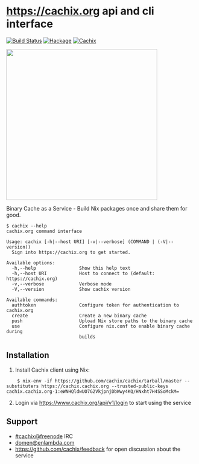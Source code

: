 
# https://cachix.org api and cli interface

[![Build Status](https://travis-ci.com/cachix/cachix.svg?branch=master)](https://travis-ci.com/cachix/cachix)
[![Hackage](https://img.shields.io/hackage/v/cachix.svg)](https://hackage.haskell.org/package/cachix)
[![Cachix](https://img.shields.io/badge/cachix-cachix-blue.svg)](https://cachix.cachix.org)


<img src="https://cachix.org/images/logo.png" width="400">

Binary Cache as a Service - Build Nix packages once and share them for good.

```
$ cachix --help
cachix.org command interface

Usage: cachix [-h|--host URI] [-v|--verbose] (COMMAND | (-V|--version))
  Sign into https://cachix.org to get started.

Available options:
  -h,--help                Show this help text
  -h,--host URI            Host to connect to (default: https://cachix.org)
  -v,--verbose             Verbose mode
  -V,--version             Show cachix version

Available commands:
  authtoken                Configure token for authentication to cachix.org
  create                   Create a new binary cache
  push                     Upload Nix store paths to the binary cache
  use                      Configure nix.conf to enable binary cache during
                           builds
```


## Installation

1. Install Cachix client using Nix:

```
    $ nix-env -if https://github.com/cachix/cachix/tarball/master --substituters https://cachix.cachix.org --trusted-public-keys cachix.cachix.org-1:eWNHQldwUO7G2VkjpnjDbWwy4KQ/HNxht7H4SSoMckM=
```

2. Login via https://www.cachix.org/api/v1/login to start using the service


## Support

- [#cachix@freenode](https://webchat.freenode.net/?channels=cachix) IRC
- [domen@enlambda.com](mailto:domen@enlambda.com)
- https://github.com/cachix/feedback for open discussion about the service
